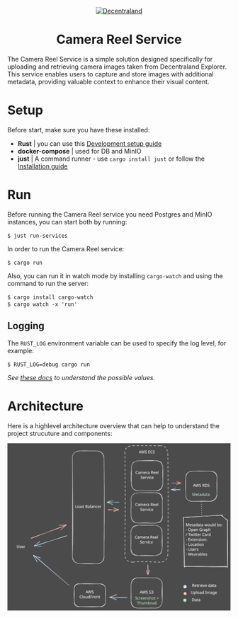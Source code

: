 <p align="center">
  <a href="https://decentraland.org">
    <img alt="Decentraland" src="https://decentraland.org/images/logo.png" width="60" />
  </a>
</p>
<h1 align="center">
  Camera Reel Service
</h1>

The Camera Reel Service is a simple solution designed specifically for uploading and retrieving camera images taken from Decentraland Explorer. This service enables users to capture and store images with additional metadata, providing valuable context to enhance their visual content.

# Setup

Before start, make sure you have these installed:
- **Rust** | you can use this [Development setup guide](https://www.notion.so/decentraland/Development-Setup-3ea6715744944d1cbab0bf569f329f06) 
- **docker-compose** | used for DB and MinIO
- **just** | A command runner - use `cargo install just` or follow the [Installation guide](https://github.com/casey/just#installation)

# Run

Before running the Camera Reel service you need Postgres and MinIO instances, you can start both by running:
```console
$ just run-services
```

In order to run the Camera Reel service:
```console
$ cargo run
```

Also, you can run it in watch mode by installing `cargo-watch` and using the command to run the server:
```console
$ cargo install cargo-watch
$ cargo watch -x 'run'
```

## Logging
The `RUST_LOG` environment variable can be used to specify the log level, for example:

```console
$ RUST_LOG=debug cargo run
```
_See [these docs](https://docs.rs/env_logger/latest/env_logger/) to understand the possible values._

# Architecture
Here is a highlevel architecture overview that can help to understand the project strucuture and components:

![Camera Reel service architecture](docs/architecture.svg)
